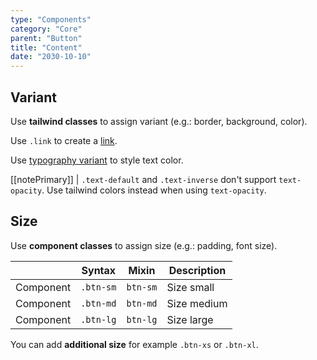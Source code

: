 ```yaml
---
type: "Components"
category: "Core"
parent: "Button"
title: "Content"
date: "2030-10-10"
---
```


## Variant

Use **tailwind classes** to assign variant (e.g.: border, background, color).

Use `.link` to create a [link](/components/core/link).

<demo>
  <demovanilla src="vanilla/components/core/button/variant">
  </demovanilla>
</demo>

Use [typography variant](/components/core/typography/content#variant) to style text color.

[[notePrimary]]
| `.text-default` and `.text-inverse` don't support `text-opacity`. Use tailwind colors instead when using `text-opacity`.

<demo>
  <demovanilla src="vanilla/components/core/button/variant-inverse">
  </demovanilla>
</demo>

## Size

Use **component classes** to assign size (e.g.: padding, font size).

<div class="table-scroll">

|                      | Syntax                          | Mixin            | Description                   |
| ----------------------- | ----------------------------------------- | -----------------------------| ----------------------------- |
| Component                  | `.btn-sm`                     | `btn-sm`                | Size small            |
| Component                  | `.btn-md`                     | `btn-md`                | Size medium            |
| Component                  | `.btn-lg`                     | `btn-lg`                | Size large            |

</div>

<demo>
  <demovanilla src="vanilla/components/core/button/size">
  </demovanilla>
</demo>

You can add **additional size** for example `.btn-xs` or `.btn-xl`.
